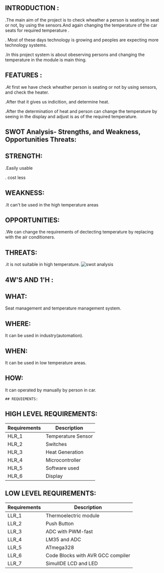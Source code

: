 ## INTRODUCTION :
.The main aim of the project is to check wheather a person is seating in seat or not, by using the sensors.And again changing the temperature of the car seats for required temperature .

. Most of these days technology is growing and peoples are expecting more technology systems.

.In this project system is about obeserving persons  and changing the temperature in the module is main thing.
                
  ## FEATURES : 
  .At first we have check wheather person is seating or not by using sensors, and check the heater.
  
  .After that it gives us indicition, and determine heat.
  
  .After the determination of heat and person can change the temperature by seeing in the display and adjust is as of the required                     temperature.
                
   ## SWOT Analysis- Strengths, and Weakness, Opportunities Threats:
   
   ## STRENGTH: 
   .Easily usable
   
   . cost less
   ## WEAKNESS:
   .It can't be used in the high temperature areas
               
   ## OPPORTUNITIES:
   .We can change the requirements of dectecting temperature by replacing with the air conditioners.
                
   ## THREATS:  
   .it is not suitable in high temperature.
   ![swot analysis](https://user-images.githubusercontent.com/89760551/133732300-d22d64fb-dac6-4ce0-85c1-78b67f535e27.png)

                
   ## 4W'S AND 1'H :
   
   ## WHAT:
   Seat management and temperature management system.
           
   ## WHERE:
   It can be used in industry(automation).
          
   ## WHEN:
   It can be used in low temperature areas.
            
   ## HOW:
   It can operated by manually by person in car.
    
    ## REQUIEMENTS:
  ## HIGH LEVEL REQUIREMENTS:
  | **Requirements** | **Description** | 
  |-----|-----|
  |HLR_1 | Temperature Sensor | 
  |HLR_2 |	Switches |
  |HLR_3 | Heat Generation |
  |HLR_4 | Microcontroller |
  |HLR_5 | Software used |
  |HLR_6 | Display |
  ## LOW LEVEL REQUIREMENTS:
  | **Requirements** | **Description** |
  |-----|-----|
  | LLR_1 |	Thermoelectric module |
  | LLR_2 |	Push Button |
  | LLR_3 |	ADC with PWM-fast |
  | LLR_4	| LM35 and ADC |
  | LLR_5 |	ATmega328 |
  | LLR_6	| Code Blocks with AVR GCC compiler |
  | LLR_7	| SimulIDE LCD and LED |

   
                 
